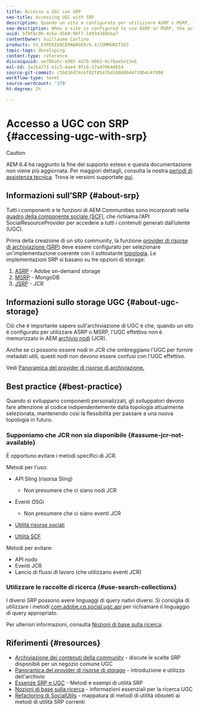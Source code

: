 ```yaml
---
title: Accesso a UGC con SRP
seo-title: Accessing UGC with SRP
description: Quando un sito è configurato per utilizzare ASRP o MSRP, l'UGC effettivo non viene memorizzato nell'archivio nodi AEM (JCR)
seo-description: When a site is configured to use ASRP or MSRP, the actual UGC is not be stored in AEM's node store (JCR)
uuid: 5f9f8c9b-4c6a-45b0-96ff-14934380eba7
contentOwner: Guillaume Carlino
products: SG_EXPERIENCEMANAGER/6.4/COMMUNITIES
topic-tags: developing
content-type: reference
discoiquuid: ee786a5c-b985-4d78-9063-6c79ae5e13e6
exl-id: 3a16a771-e1c5-4ae4-9fc6-17a47064db54
source-git-commit: c5b816d74c6f02f85476d16868844f39b4c47996
workflow-type: tm+mt
source-wordcount: '379'
ht-degree: 2%

---
```


# Accesso a UGC con SRP {#accessing-ugc-with-srp}

>[!CAUTION]
>
>AEM 6.4 ha raggiunto la fine del supporto esteso e questa documentazione non viene più aggiornata. Per maggiori dettagli, consulta la nostra [periodi di assistenza tecnica](https://helpx.adobe.com/it/support/programs/eol-matrix.html). Trova le versioni supportate [qui](https://experienceleague.adobe.com/docs/).

## Informazioni sull’SRP {#about-srp}

Tutti i componenti e le funzioni di AEM Communities sono incorporati nella [quadro della componente sociale (SCF)](scf.md), che richiama l’API SocialResourceProvider per accedere a tutti i contenuti generati dall’utente (UGC).

Prima della creazione di un sito community, la funzione [provider di risorse di archiviazione (SRP)](working-with-srp.md) deve essere configurato per selezionare un&#39;implementazione coerente con il sottostante [topologia](topologies.md). Le implementazioni SRP si basano su tre opzioni di storage:

1. [ASRP](asrp.md) - Adobe on-demand storage
2. [MSRP](msrp.md) - MongoDB
3. [JSRP](jsrp.md) - JCR

## Informazioni sullo storage UGC {#about-ugc-storage}

Ciò che è importante sapere sull&#39;archiviazione di UGC è che, quando un sito è configurato per utilizzare ASRP o MSRP, l&#39;UGC effettivo non è memorizzato in AEM [archivio nodi](../../help/sites-deploying/data-store-config.md) (JCR).

Anche se ci possono essere nodi in JCR che ombreggiano l&#39;UGC per fornire metadati utili, questi nodi non devono essere confusi con l&#39;UGC effettivo.

Vedi [Panoramica del provider di risorse di archiviazione.](srp.md)

## Best practice {#best-practice}

Quando si sviluppano componenti personalizzati, gli sviluppatori devono fare attenzione al codice indipendentemente dalla topologia attualmente selezionata, mantenendo così la flessibilità per passare a una nuova topologia in futuro.

### Supponiamo che JCR non sia disponibile {#assume-jcr-not-available}

È opportuno evitare i metodi specifici di JCR.

Metodi per l&#39;uso:

* API Sling (risorsa Sling)
   * Non presumere che ci siano nodi JCR

* Eventi OSGi
   * Non presumere che ci siano eventi JCR

* [Utilità risorse sociali](socialutils.md#socialresourceutilities-package)
* [Utilità SCF](socialutils.md#scfutilities-package)

Metodi per evitare:

* API nodo
* Eventi JCR
* Lancio di flussi di lavoro (che utilizzano eventi JCR)

### Utilizzare le raccolte di ricerca {#use-search-collections}

I diversi SRP possono avere linguaggi di query nativi diversi. Si consiglia di utilizzare i metodi [com.adobe.cq.social.ugc.api](https://helpx.adobe.com/experience-manager/6-4/sites/developing/using/reference-materials/javadoc/com/adobe/cq/social/ugc/api/package-summary.html) per richiamare il linguaggio di query appropriato.

Per ulteriori informazioni, consulta [Nozioni di base sulla ricerca](search-implementation.md).

## Riferimenti {#resources}

* [Archiviazione dei contenuti della community](working-with-srp.md) - discute le scelte SRP disponibili per un negozio comune UGC
* [Panoramica del provider di risorse di storage](srp.md) - introduzione e utilizzo dell&#39;archivio
* [Essenze SRP e UGC](srp-and-ugc.md) - Metodi e esempi di utilità SRP
* [Nozioni di base sulla ricerca](search-implementation.md) - informazioni essenziali per la ricerca UGC
* [Refactoring di SocialUtils](socialutils.md) - mappatura di metodi di utilità obsoleti ai metodi di utilità SRP correnti
